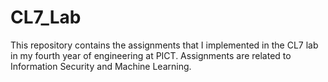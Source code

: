 # CL7_Lab
This repository contains the assignments that I implemented in the CL7 lab in my fourth year of engineering at PICT. Assignments are related to Information Security and Machine Learning.
